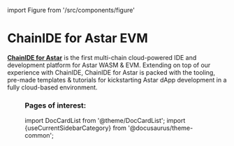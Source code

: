 import Figure from '/src/components/figure'

# ChainIDE for Astar EVM

**[ChainIDE for Astar](https://chainide.com/s/astar-evm/)** is the first multi-chain cloud-powered IDE and development platform for Astar WASM & EVM. Extending on top of our experience with ChainIDE, ChainIDE for Astar is packed with the tooling, pre-made templates & tutorials for kickstarting Astar dApp development in a fully cloud-based environment.

<Figure src={require('/docs/build/EVM/chainide-for-astar-evm/img/chainIDE4.png').default} width="100%" />

### Pages of interest:

import DocCardList from '@theme/DocCardList';
import {useCurrentSidebarCategory} from '@docusaurus/theme-common';

<DocCardList items={useCurrentSidebarCategory().items}/>